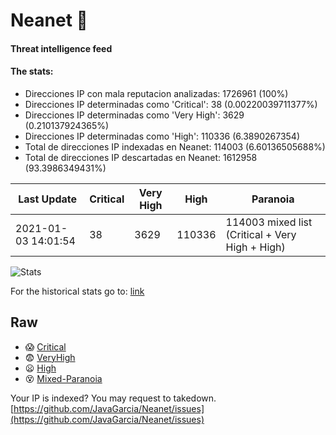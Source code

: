 # Neanet :hocho:
#### Threat intelligence feed
#### The stats:

- Direcciones IP con mala reputacion analizadas: 1726961 (100%)
- Direcciones IP determinadas como 'Critical':  38 (0.00220039711377%)
- Direcciones IP determinadas como 'Very High':  3629 (0.210137924365%)
- Direcciones IP determinadas como 'High':  110336 (6.3890267354)
- Total de direcciones IP indexadas en Neanet:  114003 (6.60136505688%)
- Total de direcciones IP descartadas en Neanet:  1612958 (93.3986349431%)

| Last Update | Critical | Very High | High | Paranoia |
| --- | --- | --- | --- | --- |
| 2021-01-03 14:01:54 | 38 | 3629 | 110336 | 114003 mixed list (Critical + Very High + High)|

![Stats](https://docs.google.com/spreadsheets/d/e/2PACX-1vSnaNMIXVabIpDJjufMlzH7poXnshF3mgd8Is1g9ytUEzVsP5my4Trn8f-xkoLLQ38xpL3HtmUexLo6/pubchart?oid=501124687&format=image)

For the historical stats go to: [link](/stats.csv)
## Raw
- :scream: [Critical](https://raw.githubusercontent.com/JavaGarcia/Neanet/master/blacklists/neanet_critical.txt)
- :fearful: [VeryHigh](https://raw.githubusercontent.com/JavaGarcia/Neanet/master/blacklists/neanet_veryHigh.txtt)
- :frowning: [High](https://raw.githubusercontent.com/JavaGarcia/Neanet/master/blacklists/neanet_high.txt)
- :dizzy_face: [Mixed-Paranoia](https://raw.githubusercontent.com/JavaGarcia/Neanet/master/blacklists/neanet_all.txt)


Your IP is indexed? You may request to takedown. [https://github.com/JavaGarcia/Neanet/issues](https://github.com/JavaGarcia/Neanet/issues)












































































































































































































































































































































































































































































































































































































































































































































































































































































































































































































































































































































































































































































































































































































































































































































































































































































































































































































































































































































































































































































































































































































































































































































































































































































































































































































































































































































































































































































































































































































































































































































































































































































































































































